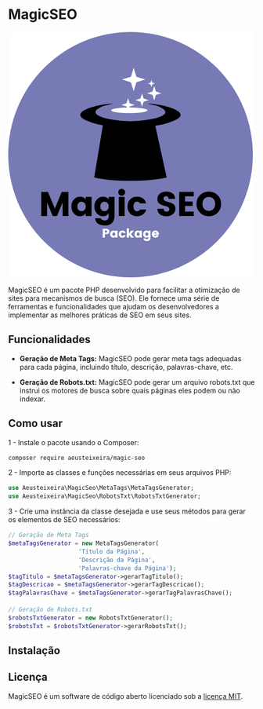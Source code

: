 # MagicSEO
![enter image description here](https://raw.githubusercontent.com/aeusteixeira/magic-seo/master/public/logo.png)

MagicSEO é um pacote PHP desenvolvido para facilitar a otimização de sites para mecanismos de busca (SEO). Ele fornece uma série de ferramentas e funcionalidades que ajudam os desenvolvedores a implementar as melhores práticas de SEO em seus sites.

## Funcionalidades
- **Geração de Meta Tags:** MagicSEO pode gerar meta tags adequadas para cada página, incluindo título, descrição, palavras-chave, etc.

- **Geração de Robots.txt:** MagicSEO pode gerar um arquivo robots.txt que instrui os motores de busca sobre quais páginas eles podem ou não indexar.

## Como usar
1 - Instale o pacote usando o Composer:
```bash
composer require aeusteixeira/magic-seo
```
2 - Importe as classes e funções necessárias em seus arquivos PHP:
```php
use Aeusteixeira\MagicSeo\MetaTags\MetaTagsGenerator;
use Aeusteixeira\MagicSeo\RobotsTxt\RobotsTxtGenerator;
```
3 - Crie uma instância da classe desejada e use seus métodos para gerar os elementos de SEO necessários:
```php
// Geração de Meta Tags
$metaTagsGenerator = new MetaTagsGenerator(
                    'Título da Página',
                    'Descrição da Página',
                    'Palavras-chave da Página');
$tagTitulo = $metaTagsGenerator->gerarTagTitulo();
$tagDescricao = $metaTagsGenerator->gerarTagDescricao();
$tagPalavrasChave = $metaTagsGenerator->gerarTagPalavrasChave();

// Geração de Robots.txt
$robotsTxtGenerator = new RobotsTxtGenerator();
$robotsTxt = $robotsTxtGenerator->gerarRobotsTxt();
```
## Instalação

## Licença
MagicSEO é um software de código aberto licenciado sob a [licença MIT](https://opensource.org/licenses/MIT).
